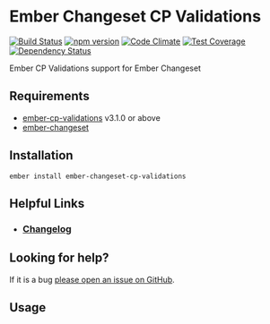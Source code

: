 # Ember Changeset CP Validations

[![Build Status](https://travis-ci.org/offirgolan/ember-changeset-cp-validations.svg)](https://travis-ci.org/offirgolan/ember-changeset-cp-validations)
[![npm version](https://badge.fury.io/js/ember-changeset-cp-validations.svg)](http://badge.fury.io/js/ember-changeset-cp-validations)
[![Code Climate](https://codeclimate.com/github/offirgolan/ember-changeset-cp-validations/badges/gpa.svg)](https://codeclimate.com/github/offirgolan/ember-changeset-cp-validations)
[![Test Coverage](https://codeclimate.com/github/offirgolan/ember-changeset-cp-validations/badges/coverage.svg)](https://codeclimate.com/github/offirgolan/ember-changeset-cp-validations/coverage)
[![Dependency Status](https://david-dm.org/offirgolan/ember-changeset-cp-validations.svg)](https://david-dm.org/offirgolan/ember-changeset-cp-validations)

Ember CP Validations support for Ember Changeset

## Requirements

- [ember-cp-validations](https://github.com/offirgolan/ember-cp-validations) v3.1.0 or above
- [ember-changeset](https://github.com/DockYard/ember-changeset)

## Installation

```
ember install ember-changeset-cp-validations
```

## Helpful Links

- ### [Changelog](CHANGELOG.md)

## Looking for help?
If it is a bug [please open an issue on GitHub](http://github.com/offirgolan/ember-changeset-cp-validations/issues).

## Usage
